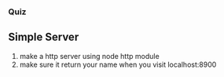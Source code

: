 ### Quiz
## Simple Server


1. make a http server using node http module
2. make sure it return your name when you visit
   localhost:8900